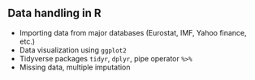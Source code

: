 ## Data handling in R

+ Importing data from major databases (Eurostat, IMF, Yahoo finance, etc.)
+ Data visualization using `ggplot2`
+ Tidyverse packages `tidyr`, `dplyr`, pipe operator `%>%`
+ Missing data, multiple imputation
